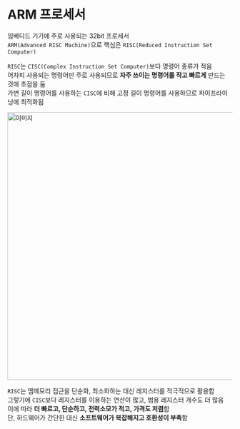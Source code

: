 # ARM 프로세서

임베디드 기기에 주로 사용되는 32bit 프로세서  
`ARM(Advanced RISC Machine)`으로 핵심은 `RISC(Reduced Instruction Set Computer)`

`RISC`는 `CISC(Complex Instruction Set Computer)`보다 명령어 종류가 적음  
어차피 사용되는 명령어만 주로 사용되므로 **자주 쓰이는 명령어를 작고 빠르게** 만드는 것에 초점을 둠  
가변 길이 명령어를 사용하는 `CISC`에 비해 고정 길이 명령어를 사용하므로 파이프라이닝에 최적화됨

<img src="https://github.com/user-attachments/assets/0f3b7b7a-3ebe-417b-805c-b8ff8f620c10" width="600" alt="이미지">  

`RISC`는 멤메모리 접근을 단순화, 최소화하는 대신 레지스터를 적극적으로 활용함  
그렇기에 `CISC`보다 레지스터를 이용하는 연산이 많고, 범용 레지스터 개수도 더 많음  
이에 따라 **더 빠르고, 단순하고, 전력소모가 적고, 가격도 저렴**함  
단, 하드웨어가 간단한 대신 **소프트웨어가 복잡해지고 호환성이 부족**함